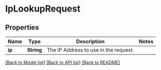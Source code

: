 # IpLookupRequest

## Properties
Name | Type | Description | Notes
------------ | ------------- | ------------- | -------------
**ip** | **String** | The IP Address to use in the request. | 

[[Back to Model list]](../README.md#documentation-for-models) [[Back to API list]](../README.md#documentation-for-api-endpoints) [[Back to README]](../README.md)


